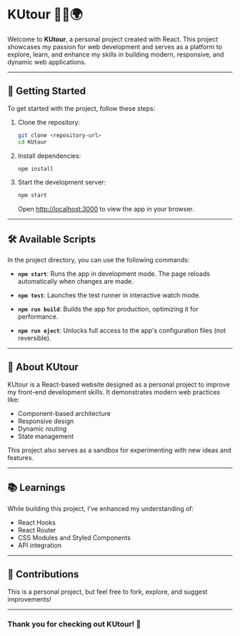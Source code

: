 # KUtour 🚶‍♂️🌍

Welcome to **KUtour**, a personal project created with React. This project showcases my passion for web development and serves as a platform to explore, learn, and enhance my skills in building modern, responsive, and dynamic web applications.  

---

## 🚀 Getting Started  

To get started with the project, follow these steps:  

1. Clone the repository:  
   ```bash
   git clone <repository-url>
   cd KUtour
   ```  

2. Install dependencies:  
   ```bash
   npm install
   ```  

3. Start the development server:  
   ```bash
   npm start
   ```  

   Open [http://localhost:3000](http://localhost:3000) to view the app in your browser.  

---

## 🛠️ Available Scripts  

In the project directory, you can use the following commands:  

- **`npm start`**: Runs the app in development mode. The page reloads automatically when changes are made.  

- **`npm test`**: Launches the test runner in interactive watch mode.  

- **`npm run build`**: Builds the app for production, optimizing it for performance.  

- **`npm run eject`**: Unlocks full access to the app's configuration files (not reversible).  

---

## 🌟 About KUtour  

KUtour is a React-based website designed as a personal project to improve my front-end development skills. It demonstrates modern web practices like:  
- Component-based architecture  
- Responsive design  
- Dynamic routing  
- State management  

This project also serves as a sandbox for experimenting with new ideas and features.  

---

## 📚 Learnings  

While building this project, I’ve enhanced my understanding of:  
- React Hooks  
- React Router  
- CSS Modules and Styled Components  
- API integration  

---

## 🤝 Contributions  

This is a personal project, but feel free to fork, explore, and suggest improvements!  

---

### Thank you for checking out **KUtour**! 🙌
```  
